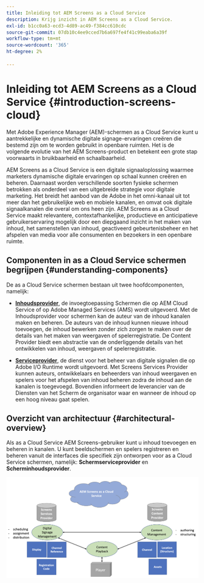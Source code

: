 ```yaml
---
title: Inleiding tot AEM Screens as a Cloud Service
description: Krijg inzicht in AEM Screens as a Cloud Service.
exl-id: b1cc0a63-ecd3-4d89-ac49-f384cc610cdc
source-git-commit: 07db10c4ee9cced7b6a697fe4f41c99eaba6a39f
workflow-type: tm+mt
source-wordcount: '365'
ht-degree: 2%

---
```



# Inleiding tot AEM Screens as a Cloud Service {#introduction-screens-cloud}

Met Adobe Experience Manager (AEM)-schermen as a Cloud Service kunt u aantrekkelijke en dynamische digitale signage-ervaringen creëren die bestemd zijn om te worden gebruikt in openbare ruimten. Het is de volgende evolutie van het AEM Screens-product en betekent een grote stap voorwaarts in bruikbaarheid en schaalbaarheid.

AEM Screens as a Cloud Service is een digitale signaaloplossing waarmee marketers dynamische digitale ervaringen op schaal kunnen creëren en beheren. Daarnaast worden verschillende soorten fysieke schermen betrokken als onderdeel van een uitgebreide strategie voor digitale marketing. Het breidt het aanbod van de Adobe in het omni-kanaal uit tot meer dan het gebruikelijke web en mobiele kanalen, en omvat ook digitale signaalkanalen die overal om ons heen zijn. AEM Screens as a Cloud Service maakt relevantere, contextafhankelijke, productieve en anticipatieve gebruikerservaring mogelijk door een diepgaand inzicht in het maken van inhoud, het samenstellen van inhoud, geactiveerd gebeurtenisbeheer en het afspelen van media voor alle consumenten en bezoekers in een openbare ruimte.

## Componenten in as a Cloud Service schermen begrijpen {#understanding-components}

De as a Cloud Service schermen bestaan uit twee hoofdcomponenten, namelijk:

* **[Inhoudsprovider](https://experienceleague.adobe.com/docs/experience-manager-cloud-service/content/screens-as-cloud-service/configure-screens-cloud/using-screens-content-provider.html)**, de invoegtoepassing Schermen die op AEM Cloud Service of op Adobe Managed Services (AMS) wordt uitgevoerd. Met de Inhoudsprovider voor schermen kan de auteur van de inhoud kanalen maken en beheren. De auteurs van de inhoud kunnen nieuwe inhoud toevoegen, de inhoud bewerken zonder zich zorgen te maken over de details van het maken van weergaven of spelerregistratie. De Content Provider biedt een abstractie van de onderliggende details van het ontwikkelen van inhoud, weergaven of spelerregistratie.

* **[Serviceprovider](https://experienceleague.adobe.com/docs/experience-manager-cloud-service/content/screens-as-cloud-service/configure-screens-cloud/navigating-to-screens-services-provider.html)**, de dienst voor het beheer van digitale signalen die op Adobe I/O Runtime wordt uitgevoerd. Met Screens Services Provider kunnen auteurs, ontwikkelaars en beheerders van inhoud weergaven en spelers voor het afspelen van inhoud beheren zodra de inhoud aan de kanalen is toegevoegd. Bovendien informeert de leverancier van de Diensten van het Scherm de organisator waar en wanneer de inhoud op een hoog niveau gaat spelen.


## Overzicht van architectuur {#architectural-overview}

Als as a Cloud Service AEM Screens-gebruiker kunt u inhoud toevoegen en beheren in kanalen. U kunt beeldschermen en spelers registreren en beheren vanuit de interfaces die specifiek zijn ontworpen voor as a Cloud Service schermen, namelijk: **Schermserviceprovider** en **Scherminhoudsprovider**.

![afbeelding](/help/screens-cloud/assets/architecture-screenscloud.png)
